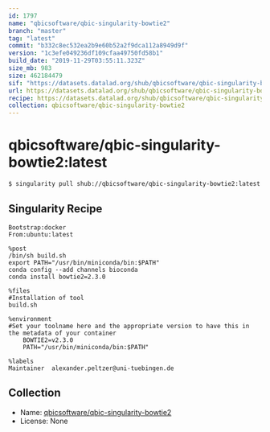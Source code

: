 ```yaml
---
id: 1797
name: "qbicsoftware/qbic-singularity-bowtie2"
branch: "master"
tag: "latest"
commit: "b332c8ec532ea2b9e60b52a2f9dca112a8949d9f"
version: "1c3efe049236df109cfaa49750fd58b1"
build_date: "2019-11-29T03:55:11.323Z"
size_mb: 983
size: 462184479
sif: "https://datasets.datalad.org/shub/qbicsoftware/qbic-singularity-bowtie2/latest/2019-11-29-b332c8ec-1c3efe04/1c3efe049236df109cfaa49750fd58b1.simg"
url: https://datasets.datalad.org/shub/qbicsoftware/qbic-singularity-bowtie2/latest/2019-11-29-b332c8ec-1c3efe04/
recipe: https://datasets.datalad.org/shub/qbicsoftware/qbic-singularity-bowtie2/latest/2019-11-29-b332c8ec-1c3efe04/Singularity
collection: qbicsoftware/qbic-singularity-bowtie2
---
```


# qbicsoftware/qbic-singularity-bowtie2:latest

```bash
$ singularity pull shub://qbicsoftware/qbic-singularity-bowtie2:latest
```

## Singularity Recipe

```singularity
Bootstrap:docker
From:ubuntu:latest

%post
/bin/sh build.sh
export PATH="/usr/bin/miniconda/bin:$PATH"
conda config --add channels bioconda
conda install bowtie2=2.3.0

%files
#Installation of tool
build.sh

%environment
#Set your toolname here and the appropriate version to have this in the metadata of your container
    BOWTIE2=v2.3.0
    PATH="/usr/bin/miniconda/bin:$PATH"

%labels
Maintainer	alexander.peltzer@uni-tuebingen.de
```

## Collection

 - Name: [qbicsoftware/qbic-singularity-bowtie2](https://github.com/qbicsoftware/qbic-singularity-bowtie2)
 - License: None

